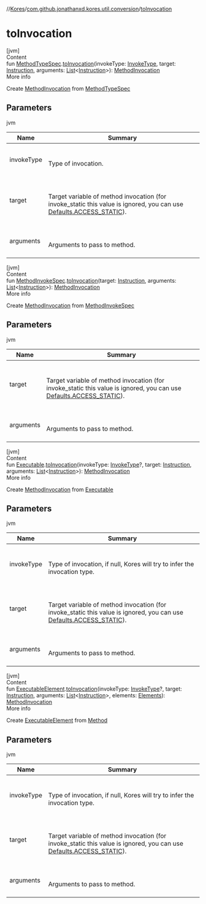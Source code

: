 //[Kores](../index.md)/[com.github.jonathanxd.kores.util.conversion](index.md)/[toInvocation](to-invocation.md)



# toInvocation  
[jvm]  
Content  
fun [MethodTypeSpec](../com.github.jonathanxd.kores.common/-method-type-spec/index.md).[toInvocation](to-invocation.md)(invokeType: [InvokeType](../com.github.jonathanxd.kores.base/-invoke-type/index.md), target: [Instruction](../com.github.jonathanxd.kores/-instruction/index.md), arguments: [List](https://kotlinlang.org/api/latest/jvm/stdlib/kotlin.collections/-list/index.html)<[Instruction](../com.github.jonathanxd.kores/-instruction/index.md)>): [MethodInvocation](../com.github.jonathanxd.kores.base/-method-invocation/index.md)  
More info  


Create [MethodInvocation](../com.github.jonathanxd.kores.base/-method-invocation/index.md) from [MethodTypeSpec](../com.github.jonathanxd.kores.common/-method-type-spec/index.md)



## Parameters  
  
jvm  
  
|  Name|  Summary| 
|---|---|
| <a name="com.github.jonathanxd.kores.util.conversion//toInvocation/com.github.jonathanxd.kores.common.MethodTypeSpec#com.github.jonathanxd.kores.base.InvokeType#com.github.jonathanxd.kores.Instruction#kotlin.collections.List[com.github.jonathanxd.kores.Instruction]/PointingToDeclaration/"></a>invokeType| <a name="com.github.jonathanxd.kores.util.conversion//toInvocation/com.github.jonathanxd.kores.common.MethodTypeSpec#com.github.jonathanxd.kores.base.InvokeType#com.github.jonathanxd.kores.Instruction#kotlin.collections.List[com.github.jonathanxd.kores.Instruction]/PointingToDeclaration/"></a><br><br>Type of invocation.<br><br>
| <a name="com.github.jonathanxd.kores.util.conversion//toInvocation/com.github.jonathanxd.kores.common.MethodTypeSpec#com.github.jonathanxd.kores.base.InvokeType#com.github.jonathanxd.kores.Instruction#kotlin.collections.List[com.github.jonathanxd.kores.Instruction]/PointingToDeclaration/"></a>target| <a name="com.github.jonathanxd.kores.util.conversion//toInvocation/com.github.jonathanxd.kores.common.MethodTypeSpec#com.github.jonathanxd.kores.base.InvokeType#com.github.jonathanxd.kores.Instruction#kotlin.collections.List[com.github.jonathanxd.kores.Instruction]/PointingToDeclaration/"></a><br><br>Target variable of method invocation (for invoke_static this value is ignored, you can use [Defaults.ACCESS_STATIC](../com.github.jonathanxd.kores/-defaults/-a-c-c-e-s-s_-s-t-a-t-i-c.md)).<br><br>
| <a name="com.github.jonathanxd.kores.util.conversion//toInvocation/com.github.jonathanxd.kores.common.MethodTypeSpec#com.github.jonathanxd.kores.base.InvokeType#com.github.jonathanxd.kores.Instruction#kotlin.collections.List[com.github.jonathanxd.kores.Instruction]/PointingToDeclaration/"></a>arguments| <a name="com.github.jonathanxd.kores.util.conversion//toInvocation/com.github.jonathanxd.kores.common.MethodTypeSpec#com.github.jonathanxd.kores.base.InvokeType#com.github.jonathanxd.kores.Instruction#kotlin.collections.List[com.github.jonathanxd.kores.Instruction]/PointingToDeclaration/"></a><br><br>Arguments to pass to method.<br><br>
  
  


[jvm]  
Content  
fun [MethodInvokeSpec](../com.github.jonathanxd.kores.common/-method-invoke-spec/index.md).[toInvocation](to-invocation.md)(target: [Instruction](../com.github.jonathanxd.kores/-instruction/index.md), arguments: [List](https://kotlinlang.org/api/latest/jvm/stdlib/kotlin.collections/-list/index.html)<[Instruction](../com.github.jonathanxd.kores/-instruction/index.md)>): [MethodInvocation](../com.github.jonathanxd.kores.base/-method-invocation/index.md)  
More info  


Create [MethodInvocation](../com.github.jonathanxd.kores.base/-method-invocation/index.md) from [MethodInvokeSpec](../com.github.jonathanxd.kores.common/-method-invoke-spec/index.md)



## Parameters  
  
jvm  
  
|  Name|  Summary| 
|---|---|
| <a name="com.github.jonathanxd.kores.util.conversion//toInvocation/com.github.jonathanxd.kores.common.MethodInvokeSpec#com.github.jonathanxd.kores.Instruction#kotlin.collections.List[com.github.jonathanxd.kores.Instruction]/PointingToDeclaration/"></a>target| <a name="com.github.jonathanxd.kores.util.conversion//toInvocation/com.github.jonathanxd.kores.common.MethodInvokeSpec#com.github.jonathanxd.kores.Instruction#kotlin.collections.List[com.github.jonathanxd.kores.Instruction]/PointingToDeclaration/"></a><br><br>Target variable of method invocation (for invoke_static this value is ignored, you can use [Defaults.ACCESS_STATIC](../com.github.jonathanxd.kores/-defaults/-a-c-c-e-s-s_-s-t-a-t-i-c.md)).<br><br>
| <a name="com.github.jonathanxd.kores.util.conversion//toInvocation/com.github.jonathanxd.kores.common.MethodInvokeSpec#com.github.jonathanxd.kores.Instruction#kotlin.collections.List[com.github.jonathanxd.kores.Instruction]/PointingToDeclaration/"></a>arguments| <a name="com.github.jonathanxd.kores.util.conversion//toInvocation/com.github.jonathanxd.kores.common.MethodInvokeSpec#com.github.jonathanxd.kores.Instruction#kotlin.collections.List[com.github.jonathanxd.kores.Instruction]/PointingToDeclaration/"></a><br><br>Arguments to pass to method.<br><br>
  
  


[jvm]  
Content  
fun [Executable](https://docs.oracle.com/javase/8/docs/api/java/lang/reflect/Executable.html).[toInvocation](to-invocation.md)(invokeType: [InvokeType](../com.github.jonathanxd.kores.base/-invoke-type/index.md)?, target: [Instruction](../com.github.jonathanxd.kores/-instruction/index.md), arguments: [List](https://kotlinlang.org/api/latest/jvm/stdlib/kotlin.collections/-list/index.html)<[Instruction](../com.github.jonathanxd.kores/-instruction/index.md)>): [MethodInvocation](../com.github.jonathanxd.kores.base/-method-invocation/index.md)  
More info  


Create [MethodInvocation](../com.github.jonathanxd.kores.base/-method-invocation/index.md) from [Executable](https://docs.oracle.com/javase/8/docs/api/java/lang/reflect/Executable.html)



## Parameters  
  
jvm  
  
|  Name|  Summary| 
|---|---|
| <a name="com.github.jonathanxd.kores.util.conversion//toInvocation/java.lang.reflect.Executable#com.github.jonathanxd.kores.base.InvokeType?#com.github.jonathanxd.kores.Instruction#kotlin.collections.List[com.github.jonathanxd.kores.Instruction]/PointingToDeclaration/"></a>invokeType| <a name="com.github.jonathanxd.kores.util.conversion//toInvocation/java.lang.reflect.Executable#com.github.jonathanxd.kores.base.InvokeType?#com.github.jonathanxd.kores.Instruction#kotlin.collections.List[com.github.jonathanxd.kores.Instruction]/PointingToDeclaration/"></a><br><br>Type of invocation, if null, Kores will try to infer the invocation type.<br><br>
| <a name="com.github.jonathanxd.kores.util.conversion//toInvocation/java.lang.reflect.Executable#com.github.jonathanxd.kores.base.InvokeType?#com.github.jonathanxd.kores.Instruction#kotlin.collections.List[com.github.jonathanxd.kores.Instruction]/PointingToDeclaration/"></a>target| <a name="com.github.jonathanxd.kores.util.conversion//toInvocation/java.lang.reflect.Executable#com.github.jonathanxd.kores.base.InvokeType?#com.github.jonathanxd.kores.Instruction#kotlin.collections.List[com.github.jonathanxd.kores.Instruction]/PointingToDeclaration/"></a><br><br>Target variable of method invocation (for invoke_static this value is ignored, you can use [Defaults.ACCESS_STATIC](../com.github.jonathanxd.kores/-defaults/-a-c-c-e-s-s_-s-t-a-t-i-c.md)).<br><br>
| <a name="com.github.jonathanxd.kores.util.conversion//toInvocation/java.lang.reflect.Executable#com.github.jonathanxd.kores.base.InvokeType?#com.github.jonathanxd.kores.Instruction#kotlin.collections.List[com.github.jonathanxd.kores.Instruction]/PointingToDeclaration/"></a>arguments| <a name="com.github.jonathanxd.kores.util.conversion//toInvocation/java.lang.reflect.Executable#com.github.jonathanxd.kores.base.InvokeType?#com.github.jonathanxd.kores.Instruction#kotlin.collections.List[com.github.jonathanxd.kores.Instruction]/PointingToDeclaration/"></a><br><br>Arguments to pass to method.<br><br>
  
  


[jvm]  
Content  
fun [ExecutableElement](https://docs.oracle.com/javase/8/docs/api/javax/lang/model/element/ExecutableElement.html).[toInvocation](to-invocation.md)(invokeType: [InvokeType](../com.github.jonathanxd.kores.base/-invoke-type/index.md)?, target: [Instruction](../com.github.jonathanxd.kores/-instruction/index.md), arguments: [List](https://kotlinlang.org/api/latest/jvm/stdlib/kotlin.collections/-list/index.html)<[Instruction](../com.github.jonathanxd.kores/-instruction/index.md)>, elements: [Elements](https://docs.oracle.com/javase/8/docs/api/javax/lang/model/util/Elements.html)): [MethodInvocation](../com.github.jonathanxd.kores.base/-method-invocation/index.md)  
More info  


Create [ExecutableElement](https://docs.oracle.com/javase/8/docs/api/javax/lang/model/element/ExecutableElement.html) from [Method](https://docs.oracle.com/javase/8/docs/api/java/lang/reflect/Method.html)



## Parameters  
  
jvm  
  
|  Name|  Summary| 
|---|---|
| <a name="com.github.jonathanxd.kores.util.conversion//toInvocation/javax.lang.model.element.ExecutableElement#com.github.jonathanxd.kores.base.InvokeType?#com.github.jonathanxd.kores.Instruction#kotlin.collections.List[com.github.jonathanxd.kores.Instruction]#javax.lang.model.util.Elements/PointingToDeclaration/"></a>invokeType| <a name="com.github.jonathanxd.kores.util.conversion//toInvocation/javax.lang.model.element.ExecutableElement#com.github.jonathanxd.kores.base.InvokeType?#com.github.jonathanxd.kores.Instruction#kotlin.collections.List[com.github.jonathanxd.kores.Instruction]#javax.lang.model.util.Elements/PointingToDeclaration/"></a><br><br>Type of invocation, if null, Kores will try to infer the invocation type.<br><br>
| <a name="com.github.jonathanxd.kores.util.conversion//toInvocation/javax.lang.model.element.ExecutableElement#com.github.jonathanxd.kores.base.InvokeType?#com.github.jonathanxd.kores.Instruction#kotlin.collections.List[com.github.jonathanxd.kores.Instruction]#javax.lang.model.util.Elements/PointingToDeclaration/"></a>target| <a name="com.github.jonathanxd.kores.util.conversion//toInvocation/javax.lang.model.element.ExecutableElement#com.github.jonathanxd.kores.base.InvokeType?#com.github.jonathanxd.kores.Instruction#kotlin.collections.List[com.github.jonathanxd.kores.Instruction]#javax.lang.model.util.Elements/PointingToDeclaration/"></a><br><br>Target variable of method invocation (for invoke_static this value is ignored, you can use [Defaults.ACCESS_STATIC](../com.github.jonathanxd.kores/-defaults/-a-c-c-e-s-s_-s-t-a-t-i-c.md)).<br><br>
| <a name="com.github.jonathanxd.kores.util.conversion//toInvocation/javax.lang.model.element.ExecutableElement#com.github.jonathanxd.kores.base.InvokeType?#com.github.jonathanxd.kores.Instruction#kotlin.collections.List[com.github.jonathanxd.kores.Instruction]#javax.lang.model.util.Elements/PointingToDeclaration/"></a>arguments| <a name="com.github.jonathanxd.kores.util.conversion//toInvocation/javax.lang.model.element.ExecutableElement#com.github.jonathanxd.kores.base.InvokeType?#com.github.jonathanxd.kores.Instruction#kotlin.collections.List[com.github.jonathanxd.kores.Instruction]#javax.lang.model.util.Elements/PointingToDeclaration/"></a><br><br>Arguments to pass to method.<br><br>
  
  



